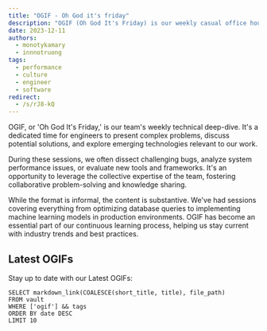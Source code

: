 ```yaml
---
title: "OGIF - Oh God it's friday"
description: "OGIF (Oh God It's Friday) is our weekly casual office hours meeting, where team members unwind, share updates, and connect in a relaxed environment at the end of each work week."
date: 2023-12-11
authors:
  - monotykamary
  - innnotruong
tags:
  - performance
  - culture
  - engineer
  - software
redirect:
  - /s/rJ8-kQ
---
```


OGIF, or 'Oh God It's Friday,' is our team's weekly technical deep-dive. It's a dedicated time for engineers to present complex problems, discuss potential solutions, and explore emerging technologies relevant to our work.

During these sessions, we often dissect challenging bugs, analyze system performance issues, or evaluate new tools and frameworks. It's an opportunity to leverage the collective expertise of the team, fostering collaborative problem-solving and knowledge sharing.

While the format is informal, the content is substantive. We've had sessions covering everything from optimizing database queries to implementing machine learning models in production environments. OGIF has become an essential part of our continuous learning process, helping us stay current with industry trends and best practices.

## Latest OGIFs

Stay up to date with our Latest OGIFs:

```dsql-list
SELECT markdown_link(COALESCE(short_title, title), file_path)
FROM vault
WHERE ['ogif'] && tags
ORDER BY date DESC
LIMIT 10
```
